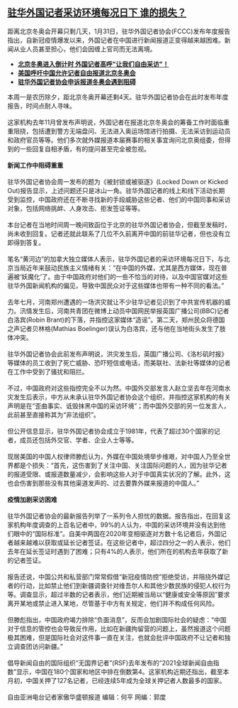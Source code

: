 <!--1643662078000-->
[驻华外国记者采访环境每况日下  谁的损失？](https://www.rfa.org/mandarin/yataibaodao/meiti/hc-01312022143652.html)
------

<p>距离北京冬奥会开幕只剩几天，1月31日，驻华外国记者协会(FCCC)发布年度报告指出，自新冠疫情爆发以来，外国记者在中国进行新闻报道正变得越来越困难。新闻从业人员甚至担心，他们会因缠上官司而无法离境。</p><ul><li><strong><a href="https://www.rfa.org/mandarin/yataibaodao/meiti/al2-11022021132843.html">北京冬奥进入倒计时 外国记者高呼"让我们自由采访"！</a></strong></li><li><strong><a href="https://www.rfa.org/mandarin/Xinwen/3-11052021114650.html">美国呼吁中国允许记者自由报道北京冬奥会</a></strong></li><li><a href="https://www.rfa.org/mandarin/Xinwen/4-11022021132146.html"><strong>驻华外国记者协会申诉报道冬奥会遇到阻碍</strong></a></li></ul><p>本周一是农历除夕，距北京冬奥开幕还剩4天。驻华外国记者协会在此时发布年度报告，时间点耐人寻味。<br/><br/>这家机构去年11月曾发布声明说，外国记者在报道北京冬奥会的筹备工作时面临重重阻挠，包括遭到警方无端盘问、无法进入奥运场馆进行拍摄、无法采访到运动员和政府官员等等。他们多次就外媒报道本届赛事的相关事宜询问北京奥组委，但得到的一些回复自相矛盾，有的提问甚至完全被忽视。<br/><br/><strong>新闻工作中阻碍重重</strong><br/><br/>驻华外国记者协会周一发布的题为《被封锁或被驱逐》(Locked Down or Kicked Out)报告显示，上述问题还只是冰山一角。驻华外国记者的线上和线下活动长期受到监控，中国政府还在不断寻找新的手段威胁这些记者、他们的中国同事和采访对象，包括网络挑衅、人身攻击、拒发签证等等。<br/><br/>本台记者在当地时间周一晚间致函位于北京的驻华外国记者协会，但截至发稿时，尚未收到回复。记者还就此联系了几位不久前离开中国的前驻华记者，但也没有立即得到答复。<br/><br/>笔名“黄河边”的加拿大独立媒体人表示，驻华外国记者的采访环境每况日下，与北京当局近年来鼓动民族主义情绪有关：“在中国的外媒，尤其是西方媒体，现在普遍被‘妖魔化’了。由于中国政府对他们的一些不恰当的对待，以及中国官媒对这些驻华外国新闻机构的偏见，导致中国民众对于这些媒体也带有一种不同的看法。”<br/><br/>去年七月，河南郑州遭遇的一场洪灾就让不少驻华记者见识到了中共宣传机器的威力。汛情发生后，河南共青团在微博上动员中国网民举报英国广播公司(BBC)记者白洛宾(Robin Brant)的下落，并指控这家媒体“造谣”。第二天，郑州民众将德国之声记者贝林格(Mathias Boelinger)误认为白洛宾，还与他在当地街头发生了肢体冲突。<br/><br/>驻华外国记者协会此前发布声明说，洪灾发生后，英国广播公司、《洛杉矶时报》等媒体的员工收到了死亡威胁、恐吓短信或电话，而美联社、法新社等媒体的记者在工作中受到了骚扰和阻拦。<br/><br/>不过，中国政府对这些指控完全不以为然。中国外交部发言人赵立坚去年在河南水灾发生后表示，中方从未承认驻华外国记者协会这个组织，并指控这家机构的有关声明是在“歪曲事实、诋毁抹黑中国的采访环境”；而中国外交部的另一位发言人，此前甚至直接称其为“非法组织”。<br/><br/>但公开信息显示，驻华外国记者协会成立于1981年，代表了超过30个国家的记者，成员还包括外交官、学者、企业人士等等。<br/><br/>现居美国的中国人权律师滕彪认为，外媒在中国处境举步维艰，对中国人乃至全世界都是个损失：“首先，这伤害到了关注中国、关注国际问题的人，因为驻华记者的报道受限、或报道数量减少，会影响这些人对于中国真实状况的了解。此外，这也会伤害到那些没有其他渠道发声的、过去要靠外媒来报道的中国人。”<br/><br/><strong>疫情加剧采访困难</strong><br/><br/>驻华外国记者协会的最新报告列举了一系列令人担忧的数据。报告指出，在回复这家机构年度调查的上百名记者中，99%的人认为，中国的采访环境并没有达到他们眼中的“国际标准”。自美中两国在2020年变相驱逐对方数十名记者后，外国记者越来越难以获取或延长记者签证。在这些记者中，超过四分之一的人表示，他们去年在延长签证时遇到了困难；只有4%的人表示，他们所在的机构去年获取了新的记者签证。<br/><br/>报告还说，中国公共和私营部门常常假借“新冠疫情防控”拒绝受访，并阻挠外媒记者的行动，比如禁止他们到新疆调查针对维吾尔人和其他少数民族的侵犯人权行为等。调查显示，超过半数的记者表示，他们近期被当局以“健康或安全等原因”要求离开某地或禁止进入某地，尽管基于中方有关规定，他们并不构成任何风险。<br/><br/>但滕彪指出，中国政府竭力排除“负面消息”，反而会加剧国际社会的疑虑：“中国对于信息的管控也会导致反作用，比如在新疆拘留营的问题上，虽然报道这个问题极其困难，但是国际社会对这件事一直在关注，也就会批评中国政府不让记者和独立调查团访问新疆。”<br/><br/>倡导新闻自由的国际组织“无国界记者”(RSF)去年发布的“2021全球新闻自由指数”显示，中国在180个国家和地区中排在倒数第4。这家机构近期还指出，截至本月初，中国关押了127名记者，已经连续5年成为全球关押记者人数最多的国家。<br/><br/>自由亚洲电台记者家傲华盛顿报道 编辑：何平 网编：郭度</p><p></p>
